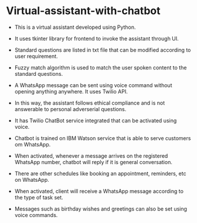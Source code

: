 # Virtual-assistant-with-chatbot

* This is a virtual assistant developed using Python.

* It uses tkinter library for frontend to invoke the assistant through UI.

* Standard questions are listed in txt file that can be modified according to user requirement.

* Fuzzy match algorithm is used to match the user spoken content to the standard questions.

* A WhatsApp message can be sent using voice command without opening anything anywhere. It uses Twilio API.

* In this way, the assistant follows ethical compliance and is not answerable to personal adverserial questions.

* It has Twilio ChatBot service integrated that can be activated using voice.

* Chatbot is trained on IBM Watson service that is able to serve customers om WhatsApp.

* When activated, whenever a message arrives on the registered WhatsApp number, chatbot will reply if it is general conversation.

* There are other schedules like booking an appointment, reminders, etc on WhatsApp.

* When activated, client will receive a WhatsApp message according to the type of task set.

* Messages such as birthday wishes and greetings can also be set using voice commands.
